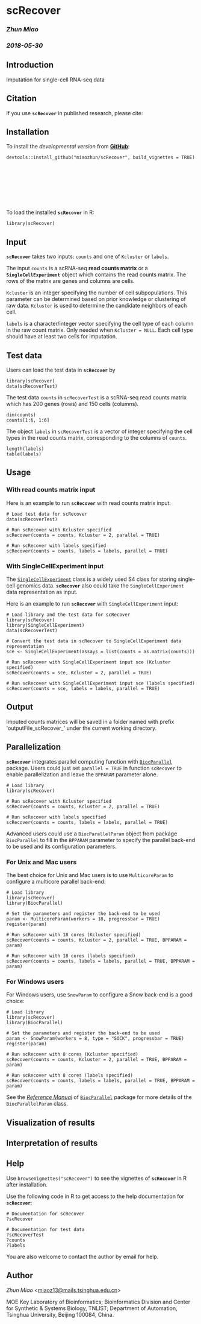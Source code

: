 # scRecover

### *Zhun Miao*
### *2018-05-30*


## Introduction

Imputation for single-cell RNA-seq data


## Citation

If you use **`scRecover`** in published research, please cite:

> 


## Installation

To install the *developmental version* from [**GitHub**](https://github.com/miaozhun/scRecover/):

```{r Installation from GitHub, eval = FALSE}
devtools::install_github("miaozhun/scRecover", build_vignettes = TRUE)
```
<br><br>
<br><br>
<br><br>

To load the installed **`scRecover`** in R:

```{r Load scRecover, eval = FALSE}
library(scRecover)
```


## Input

**`scRecover`** takes two inputs: `counts` and one of `Kcluster` or `labels`.

The input `counts` is a scRNA-seq **read counts matrix** or a **`SingleCellExperiment`** object which contains the read counts matrix. The rows of the matrix are genes and columns are cells.

`Kcluster` is an integer specifying the number of cell subpopulations. This parameter can be determined based on prior knowledge or clustering of raw data. `Kcluster` is used to determine the candidate neighbors of each cell.

`labels` is a character/integer vector specifying the cell type of each column in the raw count matrix. Only needed when `Kcluster = NULL`. Each cell type should have at least two cells for imputation.


## Test data

Users can load the test data in **`scRecover`** by

```{r Load scRecoverTest}
library(scRecover)
data(scRecoverTest)
```

The test data `counts` in `scRecoverTest` is a scRNA-seq read counts matrix which has 200 genes (rows) and 150 cells (columns).

```{r counts}
dim(counts)
counts[1:6, 1:6]
```

The object `labels` in `scRecoverTest` is a vector of integer specifying the cell types in the read counts matrix, corresponding to the columns of `counts`.

```{r labels}
length(labels)
table(labels)
```


## Usage

### With read counts matrix input

Here is an example to run **`scRecover`** with read counts matrix input:

```{r demo1, eval = FALSE}
# Load test data for scRecover
data(scRecoverTest)

# Run scRecover with Kcluster specified
scRecover(counts = counts, Kcluster = 2, parallel = TRUE)

# Run scRecover with labels specified
scRecover(counts = counts, labels = labels, parallel = TRUE)
```

### With SingleCellExperiment input

The [`SingleCellExperiment`](http://bioconductor.org/packages/SingleCellExperiment/) class is a widely used S4 class for storing single-cell genomics data. **`scRecover`** also could take the `SingleCellExperiment` data representation as input.

Here is an example to run **`scRecover`** with `SingleCellExperiment` input:

```{r demo2, eval = FALSE}
# Load library and the test data for scRecover
library(scRecover)
library(SingleCellExperiment)
data(scRecoverTest)

# Convert the test data in scRecover to SingleCellExperiment data representation
sce <- SingleCellExperiment(assays = list(counts = as.matrix(counts)))

# Run scRecover with SingleCellExperiment input sce (Kcluster specified)
scRecover(counts = sce, Kcluster = 2, parallel = TRUE)

# Run scRecover with SingleCellExperiment input sce (labels specified)
scRecover(counts = sce, labels = labels, parallel = TRUE)
```


## Output

Imputed counts matrices will be saved in a folder named with prefix 'outputFile_scRecover_' under the current working directory.


## Parallelization

**`scRecover`** integrates parallel computing function with [`BiocParallel`](http://bioconductor.org/packages/BiocParallel/) package. Users could just set `parallel = TRUE` in function `scRecover` to enable parallelization and leave the `BPPARAM` parameter alone.

```{r demo3, eval = FALSE}
# Load library
library(scRecover)

# Run scRecover with Kcluster specified
scRecover(counts = counts, Kcluster = 2, parallel = TRUE)

# Run scRecover with labels specified
scRecover(counts = counts, labels = labels, parallel = TRUE)
```

Advanced users could use a `BiocParallelParam` object from package `BiocParallel` to fill in the `BPPARAM` parameter to specify the parallel back-end to be used and its configuration parameters.

### For Unix and Mac users

The best choice for Unix and Mac users is to use `MulticoreParam` to configure a multicore parallel back-end:

```{r demo4, eval = FALSE}
# Load library
library(scRecover)
library(BiocParallel)

# Set the parameters and register the back-end to be used
param <- MulticoreParam(workers = 18, progressbar = TRUE)
register(param)

# Run scRecover with 18 cores (Kcluster specified)
scRecover(counts = counts, Kcluster = 2, parallel = TRUE, BPPARAM = param)

# Run scRecover with 18 cores (labels specified)
scRecover(counts = counts, labels = labels, parallel = TRUE, BPPARAM = param)
```

### For Windows users

For Windows users, use `SnowParam` to configure a Snow back-end is a good choice:

```{r demo5, eval = FALSE}
# Load library
library(scRecover)
library(BiocParallel)

# Set the parameters and register the back-end to be used
param <- SnowParam(workers = 8, type = "SOCK", progressbar = TRUE)
register(param)

# Run scRecover with 8 cores (Kcluster specified)
scRecover(counts = counts, Kcluster = 2, parallel = TRUE, BPPARAM = param)

# Run scRecover with 8 cores (labels specified)
scRecover(counts = counts, labels = labels, parallel = TRUE, BPPARAM = param)
```

See the [*Reference Manual*](https://bioconductor.org/packages/release/bioc/manuals/BiocParallel/man/BiocParallel.pdf) of [`BiocParallel`](http://bioconductor.org/packages/BiocParallel/) package for more details of the `BiocParallelParam` class.


## Visualization of results



## Interpretation of results



## Help

Use `browseVignettes("scRecover")` to see the vignettes of **`scRecover`** in R after installation.

Use the following code in R to get access to the help documentation for **`scRecover`**:

```{r help1, eval = FALSE}
# Documentation for scRecover
?scRecover
```

```{r help2, eval = FALSE}
# Documentation for test data
?scRecoverTest
?counts
?labels
```

You are also welcome to contact the author by email for help.


## Author

*Zhun Miao* <<miaoz13@mails.tsinghua.edu.cn>>

MOE Key Laboratory of Bioinformatics; Bioinformatics Division and Center for Synthetic & Systems Biology, TNLIST; Department of Automation, Tsinghua University, Beijing 100084, China.

